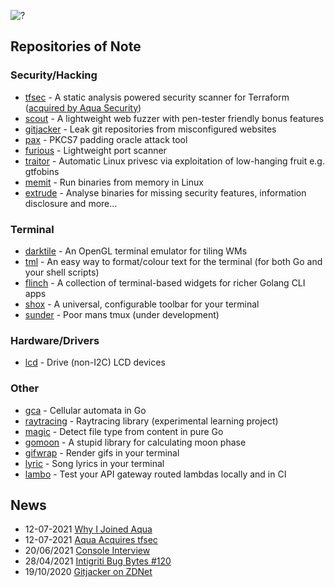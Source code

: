 ![?](https://pbs.twimg.com/profile_banners/20086051/1632318173/1500x500)

## Repositories of Note

### Security/Hacking

- [tfsec](https://github.com/tfsec/tfsec) - A static analysis powered security scanner for Terraform ([acquired by Aqua Security](https://www.aquasec.com/news/aqua-security-acquires-tfsec/))
- [scout](https://github.com/liamg/scout) - A lightweight web fuzzer with pen-tester friendly bonus features
- [gitjacker](https://github.com/liamg/gitjacker) - Leak git repositories from misconfigured websites
- [pax](https://github.com/liamg/pax) - PKCS7 padding oracle attack tool
- [furious](https://github.com/liamg/furious) - Lightweight port scanner
- [traitor](https://github.com/liamg/traitor) - Automatic Linux privesc via exploitation of low-hanging fruit e.g. gtfobins
- [memit](https://github.com/liamg/memit) - Run binaries from memory in Linux
- [extrude](https://github.com/liamg/extrude) - Analyse binaries for missing security features, information disclosure and more... 

### Terminal

- [darktile](https://github.com/liamg/darktile) - An OpenGL terminal emulator for tiling WMs
- [tml](https://github.com/liamg/tml) - An easy way to format/colour text for the terminal (for both Go and your shell scripts)
- [flinch](https://github.com/liamg/flinch) - A collection of terminal-based widgets for richer Golang CLI apps
- [shox](https://github.com/liamg/shox) - A universal, configurable toolbar for your terminal
- [sunder](https://github.com/liamg/sunder) - Poor mans tmux (under development)

### Hardware/Drivers

- [lcd](https://github.com/liamg/lcd) - Drive (non-I2C) LCD devices 

### Other

- [gca](https://github.com/liamg/gca) - Cellular automata in Go
- [raytracing](https://github.com/liamg/raytracing) - Raytracing library (experimental learning project)
- [magic](https://github.com/liamg/magic) - Detect file type from content in pure Go
- [gomoon](https://github.com/liamg/gomoon) - A stupid library for calculating moon phase
- [gifwrap](https://github.com/liamg/gifwrap) - Render gifs in your terminal
- [lyric](https://github.com/liamg/lyric) - Song lyrics in your terminal
- [lambo](https://github.com/liamg/lambo) - Test your API gateway routed lambdas locally and in CI 

## News

- 12-07-2021 [Why I Joined Aqua](https://blog.aquasec.com/tfsec-acquisition-by-aqua)
- 12-07-2021 [Aqua Acquires tfsec](https://www.aquasec.com/news/aqua-security-acquires-tfsec/)
- 20/06/2021 [Console Interview](https://console.substack.com/p/console-58)
- 28/04/2021 [Intigriti Bug Bytes #120](https://blog.intigriti.com/2021/04/28/bug-bytes-120-macos-pwned-homebrew-rce-the-worlds-shortest-backdoor/)
- 19/10/2020 [Gitjacker on ZDNet](https://www.zdnet.com/article/new-gitjacker-tool-lets-you-find-git-folders-exposed-online/)
